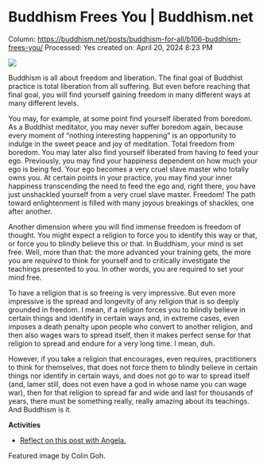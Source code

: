 # Buddhism Frees You | Buddhism.net

Column: https://buddhism.net/posts/buddhism-for-all/b106-buddhism-frees-you/
Processed: Yes
created on: April 20, 2024 8:23 PM

![](https://buddhism.net/wp-content/uploads/2022/02/B106A-Escape-Ego-COLOR_2048.jpg)

Buddhism is all about freedom and liberation. The final goal of Buddhist practice is total liberation from all suffering. But even before reaching that final goal, you will find yourself gaining freedom in many different ways at many different levels.

You may, for example, at some point find yourself liberated from boredom. As a Buddhist meditator, you may never suffer boredom again, because every moment of “nothing interesting happening” is an opportunity to indulge in the sweet peace and joy of meditation. Total freedom from boredom. You may later also find yourself liberated from having to feed your ego. Previously, you may find your happiness dependent on how much your ego is being fed. Your ego becomes a very cruel slave master who totally owns you. At certain points in your practice, you may find your inner happiness transcending the need to feed the ego and, right there, you have just unshackled yourself from a very cruel slave master. Freedom! The path toward enlightenment is filled with many joyous breakings of shackles, one after another.

Another dimension where you will find immense freedom is freedom of thought. You might expect a religion to force you to identify this way or that, or force you to blindly believe this or that. In Buddhism, your mind is set free. Well, more than that: the more advanced your training gets, the more you are *required* to think for yourself and to critically investigate the teachings presented to you. In other words, you are required to set your mind free.

To have a religion that is so freeing is very impressive. But even more impressive is the spread and longevity of any religion that is so deeply grounded in freedom. I mean, if a religion forces you to blindly believe in certain things and identify in certain ways and, in extreme cases, even imposes a death penalty upon people who convert to another religion, and then also wages wars to spread itself, then it makes perfect sense for that religion to spread and endure for a very long time. I mean, duh.

However, if you take a religion that encourages, even requires, practitioners to think for themselves, that does not force them to blindly believe in certain things nor identify in certain ways, and does not go to war to spread itself (and, lamer still, does not even have a god in whose name you can wage war), then for that religion to spread far and wide and last for thousands of years, there must be something really, really amazing about its teachings. And Buddhism is it.

**Activities**

- [Reflect on this post with Angela.](https://buddhism.net/posts/buddhism-net-blog/b106-buddhism-frees-you-2)

Featured image by Colin Goh.